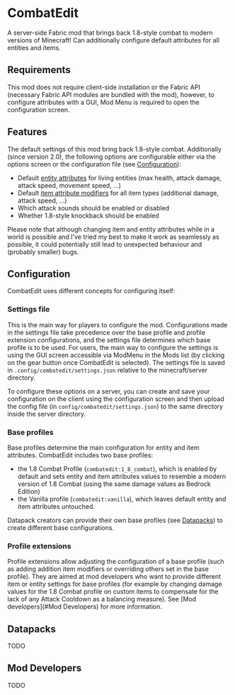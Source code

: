# CombatEdit
A server-side Fabric mod that brings back 1.8-style combat to modern versions of Minecraft! Can additionally configure
default attributes for all entities and items.

## Requirements
This mod does not require client-side installation or the Fabric API (necessary Fabric API modules are bundled with the mod),
however, to configure attributes with a GUI, Mod Menu is required to open the configuration screen.

## Features
The default settings of this mod bring back 1.8-style combat. Additionally (since version 2.0), the following options
are configurable either via the options screen or the configuration file (see [Configuration](#Configuration)):
- Default [entity attributes](https://minecraft.wiki/w/Attribute#Attributes) for living entities (max health,
attack damage, attack speed, movement speed, ...)
- Default [item attribute modifiers](https://minecraft.wiki/w/Attribute#Modifiers) for all item types (additional damage,
attack speed, ...)
- Which attack sounds should be enabled or disabled
- Whether 1.8-style knockback should be enabled

Please note that although changing item and entity attributes while in a world is possible and I've tried my best to make
it work as seamlessly as possible, it could potentially still lead to unexpected behaviour and (probably smaller) bugs.

## Configuration
CombatEdit uses different concepts for configuring itself:

### Settings file
This is the main way for players to configure the mod. Configurations made in the settings file take precedence over the
base profile and profile extension configurations, and the settings file determines which base profile is to be used.
For users, the main way to configure the settings is using the GUI screen accessible via ModMenu in the Mods list (by
clicking on the gear button once CombatEdit is selected). The settings file is saved in `.config/combatedit/settings.json`
relative to the minecraft/server directory.

To configure these options on a server, you can create and save your configuration on the client using the configuration screen
and then upload the config file (in `config/combatedit/settings.json`) to the same directory inside the server directory.

### Base profiles
Base profiles determine the main configuration for entity and item attributes. CombatEdit includes two base profiles:
- the 1.8 Combat Profile (`combatedit:1_8_combat`), which is enabled by default and sets entity and item attributes values
to resemble a modern version of 1.8 Combat (using the same damage values as Bedrock Edition)
- the Vanilla profile (`combatedit:vanilla`), which leaves default entity and item attributes untouched.

Datapack creators can provide their own base profiles (see [Datapacks](#Datapacks)) to create different base configurations.

### Profile extensions
Profile extensions allow adjusting the configuration of a base profile (such as adding addition item modifiers or overriding
others set in the base profile). They are aimed at mod developers who want to provide different item or entity settings for
base profiles (for example by changing damage values for the 1.8 Combat profile on custom items to compensate for the lack
of any Attack Cooldown as a balancing measure). See [Mod developers](#Mod Developers) for more information.

## Datapacks
TODO

## Mod Developers
TODO